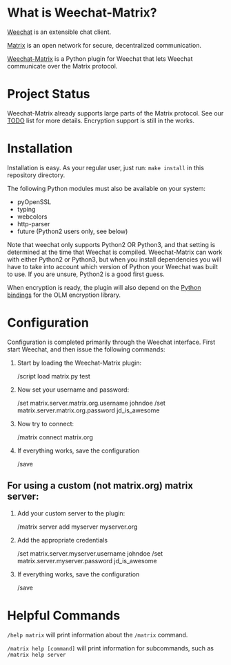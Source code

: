 # What is Weechat-Matrix?

[Weechat](https://weechat.org/) is an extensible chat client.

[Matrix](https://matrix.org/blog/home) is an open network for secure, decentralized communication.

[Weechat-Matrix](https://github.com/poljar/weechat-matrix/) is a Python plugin for Weechat that lets Weechat communicate over the Matrix protocol.

# Project Status

Weechat-Matrix already supports large parts of the Matrix protocol.  See our [TODO](https://github.com/poljar/weechat-matrix/blob/master/TODO.md) list for more details.  Encryption support is still in the works.

# Installation

Installation is easy.  As your regular user, just run: `make install` in this repository directory.

The following Python modules must also be available on your system:

- pyOpenSSL
- typing
- webcolors
- http-parser
- future (Python2 users only, see below)

Note that weechat only supports Python2 OR Python3, and that setting is determined at the time that Weechat is compiled.  Weechat-Matrix can work with either Python2 or Python3, but when you install dependencies you will have to take into account which version of Python your Weechat was built to use.  If you are unsure, Python2 is a good first guess.

When encryption is ready, the plugin will also depend on the [Python bindings](https://github.com/poljar/python-olm) for the OLM encryption library.

# Configuration

Configuration is completed primarily through the Weechat interface.  First start Weechat, and then issue the following commands:

1. Start by loading the Weechat-Matrix plugin:

    /script load matrix.py test

1. Now set your username and password:

    /set matrix.server.matrix.org.username johndoe
    /set matrix.server.matrix.org.password jd_is_awesome

1. Now try to connect:

    /matrix connect matrix.org

1. If everything works, save the configuration

    /save

## For using a custom (not matrix.org) matrix server:

1. Add your custom server to the plugin:

    /matrix server add myserver myserver.org

1. Add the appropriate credentials

    /set matrix.server.myserver.username johndoe
    /set matrix.server.myserver.password jd_is_awesome

1. If everything works, save the configuration

    /save

# Helpful Commands

`/help matrix` will print information about the `/matrix` command.

`/matrix help [command]` will print information for subcommands, such as `/matrix help server`

